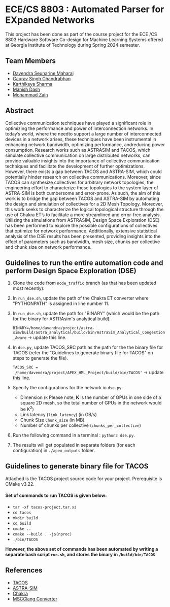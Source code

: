 # ECE/CS 8803 : Automated Parser for EXpanded Networks

This project has been done as part of the course project for the ECE /CS 8803 Hardware Software Co-design for Machine Learning Systems offered at Georgia Institute of Technology during Spring 2024 semester.

## Team Members
* [Davendra Seunarine Maharaj](https://github.com/davendramaharaj1)
* [Gaurav Singh Chandrabhan](https://github.com/Gauravchandrabhan)
* [Karthikeya Sharma](https://github.com/KarthikeyaSharma16)
* [Manish Dash](https://github.com/manishdash123)
* [Mohammad Zain](https://github.com/MZain-electro)

## Abstract
Collective communication techniques have played a significant role in optimizing the performance and power of interconnection networks. In today’s world, where the needto support a large number of interconnected devices in a network arises, these techniques have been instrumental in enhancing network bandwidth, optimizing performance, andreducing power consumption. Research works such as ASTRASIM and TACOS, which simulate collective communication on large distributed networks, can provide valuable insights into the importance of collective communication techniques and facilitate the development of further optimizations. However, there exists a gap between TACOS and ASTRA-SIM, which could potentially hinder research on collective communications. Moreover, since TACOS can synthesize collectives for arbitrary network topologies, the engineering effort to characterize these topologies to the system layer of ASTRA-SIM is both cumbersome and error-prone. As such, the aim of this work is to bridge the gap between TACOS and ASTRA-SIM by automating the design and simulation of collectives for a 2D Mesh Topology. Moreover, this work seeks to characterize the logical topological structure through the use of Chakra ET’s to facilitate a more streamlined and error-free analysis. Utilizing the simulations from ASTRASIM, Design Space Exploration (DSE) has been performed to explore the possible configurations of collectives that optimize for network performance. Additionally, extensive statistical analysis of the DSE results has been presented, providing insights into the effect of parameters such as bandwidth, mesh size, chunks per collective and chunk size on network performance.


## **Guidelines to run the entire automation code and perform Design Space Exploration (DSE)**

1) Clone the code from `node_traffic` branch (as that has been updated most recently).
2) In `run_dse.sh`, update the path of the Chakra ET converter where "PYTHONPATH" is assigned in line number 11.
   
4) In `run_dse.sh`, update the path for "BINARY" (which would be the path for the binary for ASTRAsim's analytical build).

   `BINARY=/home/davendra/project/astra-sim/build/astra_analytical/build/bin/AstraSim_Analytical_Congestion_Aware` -> update this line.
   
6) In `dse.py`, update TACOS_SRC path as the path for the the binary file for TACOS (refer the "Guidelines to generate binary file for TACOS" on steps to generate the file).

   `TACOS_SRC = '/home/davendra/project/APEX_HML_Project/build/bin/TACOS'` -> update this line.
   
8) Specify the configurations for the network in `dse.py`:
   * Dimension (`K` Please note, **K** is the number of GPUs in one side of a square 2D mesh, so the total number of GPUs in the network would be K<sup>2</sup>)
   * Link latency (`link_latency`) (in GB/s)
   * Chunk Size `Chunk_size` (in MB)
   * Number of chunks per collective (`chunks_per_collective`)
     
9) Run the following command in a terminal : `python3 dse.py`.
    
11) The results will get populated in separate folders (for each configuration) in `./apex_outputs` folder.

## **Guidelines to generate binary file for TACOS**
Attached is the TACOS project source code for your project. Prerequisite is CMake v3.22. 

#### Set of commands to run TACOS is given below:
* `tar -xf tacos-project.tar.xz`
* `cd tacos`
* `mkdir build`
* `cd build`
* `cmake ..`
* `cmake --build . -j$(nproc)`
* `./bin/TACOS`

**However, the above set of commands has been automated by writing a separate bash script `run.sh`, and stores the binary in `/build/bin/TACOS`**

## References
* [TACOS](https://arxiv.org/abs/2304.05301)
* [ASTRA-SIM](https://astra-sim.github.io/)
* [Chakra](https://github.com/mlcommons/chakra)
* [MSCClang Converter](https://github.com/jinsun-yoo/chakra/tree/mscclang_converter)
